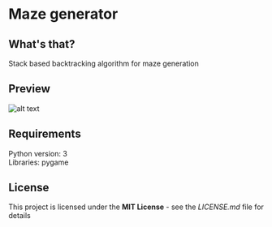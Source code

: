 # Maze generator

## What's that?
Stack based backtracking algorithm for maze generation

## Preview

![alt text](http://g.recordit.co/abWnfqxOid.gif "stack")

## Requirements
Python version: 3  
Libraries: pygame

## License
This project is licensed under the **MIT License** - see the *LICENSE.md* file for details

